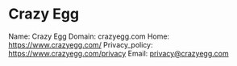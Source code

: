 
# Crazy Egg

Name: Crazy Egg
Domain: crazyegg.com
Home: https://www.crazyegg.com/
Privacy_policy: https://www.crazyegg.com/privacy
Email: privacy@crazyegg.com
